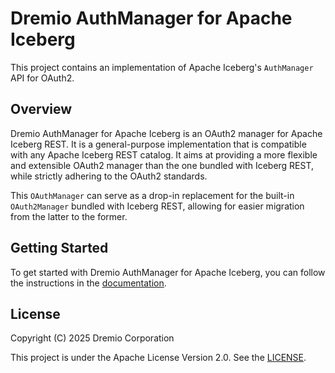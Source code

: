 <!--
Copyright (C) 2025 Dremio Corporation

Licensed under the Apache License, Version 2.0 (the "License");
you may not use this file except in compliance with the License.
You may obtain a copy of the License at

    http://www.apache.org/licenses/LICENSE-2.0

Unless required by applicable law or agreed to in writing, software
distributed under the License is distributed on an "AS IS" BASIS,
WITHOUT WARRANTIES OR CONDITIONS OF ANY KIND, either express or implied.
See the License for the specific language governing permissions and
limitations under the License.
-->
# Dremio AuthManager for Apache Iceberg

This project contains an implementation of Apache Iceberg's `AuthManager` API for OAuth2.

## Overview

Dremio AuthManager for Apache Iceberg is an OAuth2 manager for Apache Iceberg REST. It is a
general-purpose implementation that is compatible with any Apache Iceberg REST catalog. It aims at
providing a more flexible and extensible OAuth2 manager than the one bundled with Iceberg REST,
while strictly adhering to the OAuth2 standards.

This `OAuthManager` can serve as a drop-in replacement for the built-in `OAuth2Manager` bundled
with Iceberg REST, allowing for easier migration from the latter to the former.

## Getting Started

To get started with Dremio AuthManager for Apache Iceberg, you can follow the instructions in the
[documentation](./docs).

## License

Copyright (C) 2025 Dremio Corporation

This project is under the Apache License Version 2.0. See the [LICENSE](LICENSE).
